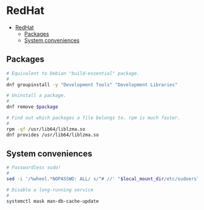 # RedHat

- [RedHat](#redhat)
  - [Packages](#packages)
  - [System conveniences](#system-conveniences)

## Packages

```sh
# Equivalent to Debian "build-essential" package.
#
dnf groupinstall -y "Development Tools" "Development Libraries"

# Uninstall a package.
#
dnf remove $package

# Find out which packages a file belongs to. rpm is much faster.
#
rpm -qf /usr/lib64/liblzma.so
dnf provides /usr/lib64/liblzma.so
```

## System conveniences


```sh
# Passwordless sudo!
#
sed -i '/%wheel.*NOPASSWD: ALL/ s/^# //' "$local_mount_dir/etc/sudoers"

# Disable a long-running service
#
systemctl mask man-db-cache-update
```
